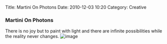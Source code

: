 Title: Martini On Photons
Date: 2010-12-03 10:20
Category: Creative

### Martini On Photons

There is no joy but to paint with light and there are infinite possibilities while the reality never changes. 
![image](images/Martini1.jpg)


